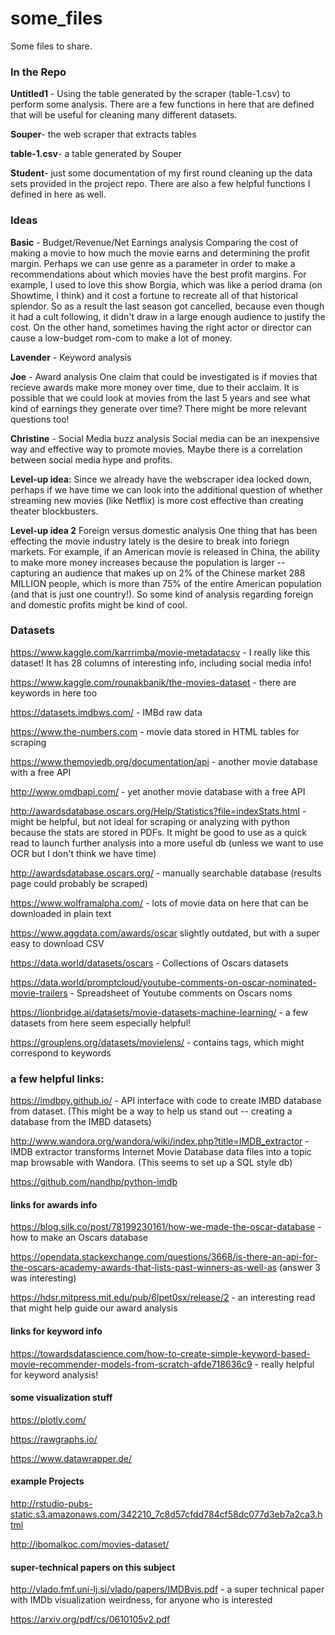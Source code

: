 # some_files
Some files to share.

### In the Repo   

**Untitled1** - Using the table generated by the scraper (table-1.csv) to perform some analysis. There are a few functions in here that are defined that will be useful for cleaning many different datasets.

**Souper**- the web scraper that extracts tables

**table-1.csv**- a table generated by Souper 

**Student**- just some documentation of my first round cleaning up the data sets provided in the project repo. There are also a few helpful functions I defined in here as well.

### Ideas
**Basic** - Budget/Revenue/Net Earnings analysis
Comparing the cost of making a movie to how much the movie earns and determining the profit margin. Perhaps we can use genre as a parameter in order to make a recommendations about which movies have the best profit margins.
For example, I used to love this show Borgia, which was like a period drama (on Showtime, I think) and it cost a fortune to recreate all of that historical splendor. So as a result the last season got cancelled, because even though it had a cult following, it didn't draw in a large enough audience to justify the cost. 
On the other hand, sometimes having the right actor or director can cause a low-budget rom-com to make a lot of money. 

**Lavender** - Keyword analysis


**Joe** - Award analysis
One claim that could be investigated is if movies that recieve awards make more money over time, due to their acclaim. It is possible that we could look at movies from the last 5 years and see what kind of earnings they generate over time? There might be more relevant questions too! 

**Christine** - Social Media buzz analysis
Social media can be an inexpensive way and effective way to promote movies. Maybe there is a correlation between social media hype and profits.

**Level-up idea:** Since we already have the webscraper idea locked down, perhaps if we have time we can look into the additional question of whether streaming new movies (like Netflix) is more cost effective than creating theater blockbusters.

**Level-up idea 2** Foreign versus domestic analysis
One thing that has been effecting the movie industry lately is the desire to break into foriegn markets. For example, if an American movie is released in China, the ability to make more money increases because the population is larger -- capturing an audience that makes up on 2% of the Chinese market 288 MILLION people, which is more than 75% of the entire American population (and that is just one country!). So some kind of analysis regarding foreign and domestic profits might be kind of cool. 


### Datasets

https://www.kaggle.com/karrrimba/movie-metadatacsv - I really like this dataset! It has 28 columns of interesting info, including social media info! 

https://www.kaggle.com/rounakbanik/the-movies-dataset - there are keywords in here too
 
https://datasets.imdbws.com/   - IMBd raw data 

https://www.the-numbers.com - movie data stored in HTML tables for scraping

https://www.themoviedb.org/documentation/api - another movie database with a free API

http://www.omdbapi.com/ - yet another movie database with a free API

http://awardsdatabase.oscars.org/Help/Statistics?file=indexStats.html - might be helpful, but not ideal for scraping or analyzing with python because the stats are stored in PDFs. It might be good to use as a quick read to launch further analysis into a more useful db (unless we want to use OCR but I don't think we have time)

http://awardsdatabase.oscars.org/ - manually searchable database (results page could probably be scraped)

https://www.wolframalpha.com/ - lots of movie data on here that can be downloaded in plain text

https://www.aggdata.com/awards/oscar slightly outdated, but with a super easy to download CSV

https://data.world/datasets/oscars - Collections of Oscars datasets

https://data.world/promptcloud/youtube-comments-on-oscar-nominated-movie-trailers - Spreadsheet of Youtube comments on Oscars noms

https://lionbridge.ai/datasets/movie-datasets-machine-learning/ - a few datasets from here seem especially helpful!

https://grouplens.org/datasets/movielens/ - contains tags, which might correspond to keywords

### a few helpful links:

https://imdbpy.github.io/ - API interface with code to create IMBD database from dataset.
(This might be a way to help us stand out -- creating a database from the IMBD datasets)

http://www.wandora.org/wandora/wiki/index.php?title=IMDB_extractor - IMDB extractor transforms Internet Movie Database data files into a topic map browsable with Wandora.
(This seems to set up a SQL style db)

https://github.com/nandhp/python-imdb

#### links for awards info
https://blog.silk.co/post/78199230161/how-we-made-the-oscar-database - how to make an Oscars database

https://opendata.stackexchange.com/questions/3668/is-there-an-api-for-the-oscars-academy-awards-that-lists-past-winners-as-well-as (answer 3 was interesting)

https://hdsr.mitpress.mit.edu/pub/6lpet0sx/release/2 - an interesting read that might help guide our award analysis

#### links for keyword info

https://towardsdatascience.com/how-to-create-simple-keyword-based-movie-recommender-models-from-scratch-afde718636c9 - really helpful for keyword analysis!


#### some visualization stuff

https://plotly.com/

https://rawgraphs.io/

https://www.datawrapper.de/


#### example Projects
http://rstudio-pubs-static.s3.amazonaws.com/342210_7c8d57cfdd784cf58dc077d3eb7a2ca3.html

http://ibomalkoc.com/movies-dataset/
   
#### super-technical papers on this subject

http://vlado.fmf.uni-lj.si/vlado/papers/IMDBvis.pdf - a super technical paper with IMDb visualization weirdness, for anyone who is interested

https://arxiv.org/pdf/cs/0610105v2.pdf 
